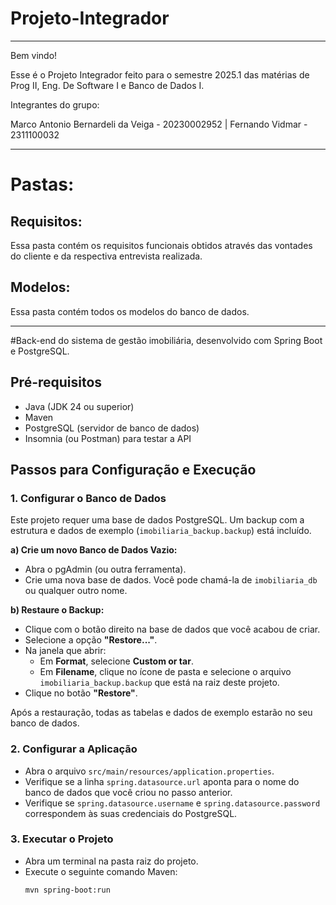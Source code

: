 # Projeto-Integrador

---------------------------------------------------------------------------------------------------------------------------------------------------------------------------------------------------------------------------------




Bem vindo! 


Esse é o Projeto Integrador feito para o semestre 2025.1 das matérias de Prog II, Eng. De Software I e Banco de Dados I. 

Integrantes do grupo: 

Marco Antonio Bernardeli da Veiga - 20230002952 |
Fernando Vidmar - 2311100032

---------------------------------------------------------------------------------------------------------------------------------------------------------------------------------------------------------------------------------


# Pastas:

## Requisitos:
Essa pasta contém os requisitos funcionais obtidos através das vontades do cliente e da respectiva entrevista realizada. 

## Modelos:
Essa pasta contém todos os modelos do banco de dados. 

-----------------------------------------------------------------------------------------------------------------------------------------------------------------------------------------------------------------------------------

#Back-end do sistema de gestão imobiliária, desenvolvido com Spring Boot e PostgreSQL.

## Pré-requisitos

- Java (JDK 24 ou superior)
- Maven
- PostgreSQL (servidor de banco de dados)
- Insomnia (ou Postman) para testar a API

## Passos para Configuração e Execução

### 1. Configurar o Banco de Dados

Este projeto requer uma base de dados PostgreSQL. Um backup com a estrutura e dados de exemplo (`imobiliaria_backup.backup`) está incluído.

**a) Crie um novo Banco de Dados Vazio:**
   - Abra o pgAdmin (ou outra ferramenta).
   - Crie uma nova base de dados. Você pode chamá-la de `imobiliaria_db` ou qualquer outro nome.

**b) Restaure o Backup:**
   - Clique com o botão direito na base de dados que você acabou de criar.
   - Selecione a opção **"Restore..."**.
   - Na janela que abrir:
     - Em **Format**, selecione **Custom or tar**.
     - Em **Filename**, clique no ícone de pasta e selecione o arquivo `imobiliaria_backup.backup` que está na raiz deste projeto.
   - Clique no botão **"Restore"**.

Após a restauração, todas as tabelas e dados de exemplo estarão no seu banco de dados.

### 2. Configurar a Aplicação

- Abra o arquivo `src/main/resources/application.properties`.
- Verifique se a linha `spring.datasource.url` aponta para o nome do banco de dados que você criou no passo anterior.
- Verifique se `spring.datasource.username` e `spring.datasource.password` correspondem às suas credenciais do PostgreSQL.

### 3. Executar o Projeto

- Abra um terminal na pasta raiz do projeto.
- Execute o seguinte comando Maven:
  ```bash
  mvn spring-boot:run
